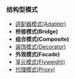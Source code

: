 ### 结构型模式

* [适配器模式(Adapter)](https://github.com/kk9923/Android_Interviews/blob/master/DesignPatterns/StructuralPattern/AdapterPattern.md)
* **桥接模式\(Bridge\)**
* **组合模式\(Composite\)**
* [装饰模式(Decorator)](https://github.com/kk9923/Android_Interviews/blob/master/DesignPatterns/StructuralPattern/DecoratorPattern.md)
* **外观模式\(Facade\)**
* [享元模式(Flyweight)](https://github.com/kk9923/Android_Interviews/blob/master/DesignPatterns/StructuralPattern/FlyWeightPattern.md)
* [代理模式(Proxy)](https://github.com/kk9923/Android_Interviews/blob/master/DesignPatterns/StructuralPattern/ProxyPattern.md)